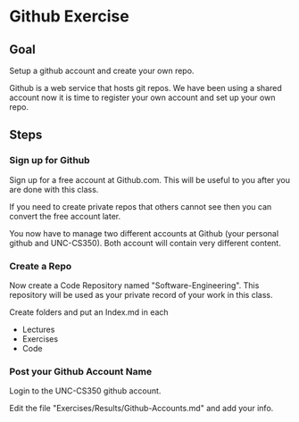 # Github Exercise

## Goal

Setup a github account and create your own repo.

Github is a web service that hosts git repos.  We have been using a shared account
now it is time to register your own account and set up your own repo.


## Steps

### Sign up for Github

Sign up for a free account at Github.com.  This will be useful to you after you
are done with this class.

If you need to create private repos that others cannot see then you can convert 
the free account later.

You now have to manage two different accounts at Github (your personal github and
UNC-CS350).  Both account will contain very different content.

### Create a Repo

Now create a Code Repository named "Software-Engineering".  This repository will 
be used as your private record of your work in this class.

Create folders and put an Index.md in each

* Lectures
* Exercises
* Code

### Post your Github Account Name

Login to the UNC-CS350 github account.

Edit the file "Exercises/Results/Github-Accounts.md" and add your info.

